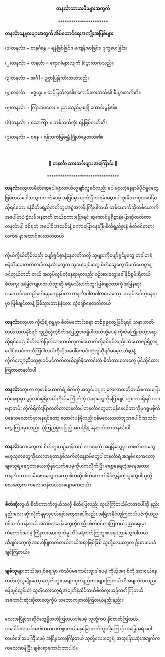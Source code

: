 <h4 style="text-align:center">တနင်္လာသားသမီးများအတွက်</h4>
<p style="text-align:center">***********************</p>
<strong>တနင်္လာနေ့ဖွားများအတွက် အိမ်ထောင်ရေးအကျိုးအပြစ်များ</strong>
<br><br>
(၁)တနင်္လာ + တနင်္ဂနွေ = ရန်ဖြစ်ခြင်း၊ မကျန်းမာခြင်း၊ ဒုက္ခပေးခြင်း။
<br><br>
(၂)တနင်္လာ + တနင်္လာ = ရောဂါများလျက် စီးပွားတက်သည်။
<br><br>
(၃)တနင်္လာ + အင်္ဂါ = ဥစ္စာပြုန်းတီးတတ်သည်။
<br><br>
(၄)တနင်္လာ + ဗုဒ္ဓဟူး = သင့်မြတ်လှ၏။ ကောင်းစားတတ်၏ စီးပွားတက်၏။
<br><br>
(၅)တနင်္လာ + ကြာသပတေး = ညားသည်မှ စ၍ ကောင်းမွန်၏။
<br><br>
(၆)တနင်္လာ + သောကြာ = တစ်သက်လုံး ရန်ဖြစ်တတ်၏။
<br><br>
(၇)တနင်္လာ + စနေ = ရန်ဘက်ဖြစ်၍ ဂြိုဟ်မွှေတတ်၏။
<br><br><br>


<h4 style="text-align:center">🐆 တနင်္လာ သားသမီးများ အကြောင်း 🐆</h4>
<p style="text-align:center">*********************************</p>


<strong>တနင်္လာ</strong>တွေဟာမိတ်ဆွေပေါများတယ်လူချစ်လူခင်လည်း ပေါများတဲ့နေ့နာမ်ပိုင်ရှင်တွေဖြစ်တယ်ဒေါသထွက်တတ်ပေမဲ့ အပြင်မှာ ထုတ်ပြီးအရမ်းမပွားပါဘူးမိသားစုအပေါ်မှာဆိုရင်တော့ နဲနဲစိတ်မရှည်တတ်ဘူးအစွဲအလန်းကြီးပါတယ် တစ်ယောက်ဆိုတစ်ယောက်အပေါ်မှာပဲ စွဲလမ်းနေတတ် တယ်စကားပြောရင် ဆွဲဆောင်မှုရှိစွာနဲ့ပြောဆိုတတ်တာ တနင်္လာပါ ခင်ရတဲ့ အပေါင်းအသင်းနဲ့ စကားပြောနေချိန် စိတ်ရှည်စွာနဲ့ စိတ်ဝင်တစား လက်ခံ နားထောင်ပေးတတ်တယ်
<br><br>

ကိုယ်ကိုယ်တိုင်လည်း ပျော်ရွှင်စွာနဲ့နေတတ်သလို သူများကိုပျော်ရွှင်မှုတွေ တခါတရံ ဖန်တီးပေးတတ်တယ်တနင်္လာတွေက သူငယ်ချင်းတွေ မိတ်ဆွေတွေကိုမက်မောစွာနဲ့ ခင်တွယ်တတ် တယ် အလုပ်လုပ်တဲ့နေရာမှာလည်း စဉ်းစားတွေးခေါ်နိုင်စွမ်းရှိတယ်စိတ်ကူး အမြင်ကျယ်တယ်ဘူးဆို ဖရုံမသီးတတ်ဘူး ဖြစ်ချင်တာကို အမြန်ဆုံး အကောင်အထည်ဖော်ရမှကျေနပ်တာ တနင်္လာပါတခါတလေတော့ အလုပ်လုပ်တဲ့နေရာမှာ ဖြစ်ချင်တာနဲ့ ဖြစ်သွားတာနဲနဲလေး လွဲချော်နေတတ်တယ်
<br><br>

<strong>တနင်္လာ</strong>တွေဟာ ကိုယ့်ရဲ့ရှေ့မှာ စိတ်မကောင်းစရာ တစ်ခုခုတွေ့မြင်ရရင် သနားတတ်တယ် တတ်နိုင်ရင် ကူညီလိုတဲ့စိတ်အပြည့်အဝရှိပါတယ်သို့ပေမဲ့ ကိုယ်မကြိုက်တဲ့အရာဆိုရင်တော့ စိတ်လက်ပြတ်သားတယ်လူတစ်ယောက်ကိုခင်ရင်လည်း သံယောဇဉ်ရှိစွာနဲ့ပေါင်းသင်းတတ်ကြပါတယ်ကိုယ့်အပေါ်ကောင်းတဲ့လူဆိုရင်မမေ့တတ်စွာနဲ့လိုက်လျောညီထွေစွာခင်မင်တတ်တယ်ချစ်ဖို့ကောင်းတဲ့ စိတ်ထားလေးတွေ ပိုင်ဆိုင်ထားကြတာတနင်္လာပါ
<br><br>

<strong>တနင်္လာ</strong>တွေဟာ လူတစ်ယောက်ရဲ့ စိတ်ကို အတွင်းကျကျလေ့လာတတ်တယ်စကားပြောတဲ့နေရာမှာ ပွင့်လင်းမှုရှိတယ်ကိုယ်မကြိုက်တဲ့ အရာတွေကိုပြောချင် တဲ့စကားရှိရင် အားမနာတမ်း တိုက်ရိုက်ပြောတတ်တာတနင်္လာပါတနင်္လာတွေဟာမှန်နေရင်ဘာကိုမှဂရုမစိုက်ပဲနေသလောက်မှားနေရင်တော့ တောင်းပန်ဖို့လည်းဝန်မလေးတတ်ဘူးအပေါင်းအသင်းတွေ ကြားမှာလည်း ယုံကြည်မှုအပြည့်အဝ ရှိရှိနဲ့ နေတတ်တာတနင်္လာပါ
<br><br>

<strong>တနင်္လာ</strong>လေးတွေဟာ စိတ်ကူးယဉ်ဆန်တယ် အားနေတဲ့ အချိန်တွေမှာ စာဖတ်တာတွေ ဗဟုသုတတွေကိုလေ့လာရတာနှစ်သက်တဲ့နေ့နာမ်တွေပါတနင်္လာရဲ့အချစ်ရေးကတော့ ချစ်သူရဲ့ချော့တာလေးကိုနှစ်သက်ပေမဲ့ကိုယ်ကလိုက်ပြီး ချော့နေရတဲ့အနေအထားတနင်္လာသားသမီးလေးတွေကတော့ စိတ်ဆိုး စိတ်ကောက်နိုင်လွန်းတဲ့သူတွေပါသူတို့လေးတွေက ကလေးဆန်တယ်အပျော်မက်တယ်။
<br><br>

<strong>စိတ်ဆိုး</strong>လွယ် စိတ်ကောက်လွယ်သလို စိတ်ပြေလည်း လွယ်ကြတယ်မိဘအပေါ်ဆို နည်းနည်းလေး ဆိုးလိုက်ရမှသူငယ်ချင်းတွေအပေါ်လည်း အမြဲအနိုင်ယူကြတယ်ပင်ကိုယ်ညဏ်ထက်သန်တယ် အသစ်အဆန်းတွေကိုလည်း စိတ်ဝင်စားကြတယ်ပညာရေးမှာ ကံကောင်းပေမဲ့ ကြိုးစားအားထုတ်မှု သိပ်မရှိတတ်ကြဘူး။အနုပညာသွေးပါတယ်သီချင်းတွေကို အဖော်ပြုတတ်တယ်ဘယ်အရာဖြစ်ဖြစ် သူတို့လေးတွေက ဦးစားပေးခံချင်ကြတယ်။
<br><br>

<strong>ချစ်သူ</strong>များတယ်အချစ်ရေးမှာ ကံသိပ်မကောင်းဘူးဒါပေမဲ့ ကိုယ့်အချစ်ကို အားငယ်နေတတ်တဲ့သူမျိုးတော့ မဟုတ်ဘူး(အများစုကရည်းစားများကြတယ်) ဒီအချက်ကလည်း စန်းပွင့်လွန်းတဲ့ သူတို့လေးတွေရဲ့အချက်နဲ့ဆိုင်တယ်စိတ်ကူးယဉ်တတ်ကြတယ်အကောင်းဆုံးဆိုတာတွေကိုပဲ သဘောကျတတ်ကြတယ်နည်းနည်း။
<br><br>

လေးအပြိုင်အဆိုင်တွေရှိတတ်ကြတယ်ဒါပေမဲ့ သူတို့ကပဲ နိုင်တတ်ကြတယ်အပေါင်းအသင်းမက်တယ်လက်ဖွာတယ်မနှမြောတတ်ဘူးဒါ့ကြောင့် အခြွေအရံ ပေါတယ်ဒေါသမကြီးပေမဲ့ အငြိုးတော့ကြီးတယ် သူတို့လေးတွေရဲ့ အထူးခြားဆုံးအချက်က ကလေးဆန်ပြီး ချစ်စရာကောင်းတာပါပဲ။